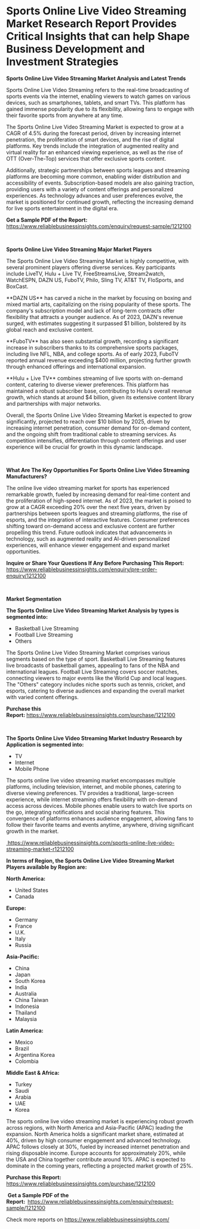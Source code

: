 <p><h1>Sports Online Live Video Streaming Market Research Report Provides Critical Insights that can help Shape Business Development and Investment Strategies</h1></p><p><strong>Sports Online Live Video Streaming Market Analysis and Latest Trends</strong></p>
<p><p>Sports Online Live Video Streaming refers to the real-time broadcasting of sports events via the internet, enabling viewers to watch games on various devices, such as smartphones, tablets, and smart TVs. This platform has gained immense popularity due to its flexibility, allowing fans to engage with their favorite sports from anywhere at any time. </p><p>The Sports Online Live Video Streaming Market is expected to grow at a CAGR of 4.5% during the forecast period, driven by increasing internet penetration, the proliferation of smart devices, and the rise of digital platforms. Key trends include the integration of augmented reality and virtual reality for an enhanced viewing experience, as well as the rise of OTT (Over-The-Top) services that offer exclusive sports content. </p><p>Additionally, strategic partnerships between sports leagues and streaming platforms are becoming more common, enabling wider distribution and accessibility of events. Subscription-based models are also gaining traction, providing users with a variety of content offerings and personalized experiences. As technology advances and user preferences evolve, the market is positioned for continued growth, reflecting the increasing demand for live sports entertainment in the digital era.</p></p>
<p><strong>Get a Sample PDF of the Report:&nbsp;</strong> <a href="https://www.reliablebusinessinsights.com/enquiry/request-sample/1212100?utm_campaign=2735&utm_medium=2&utm_source=Github&utm_content=ia&utm_term=24032025&utm_id=sports-online-live-video-streaming">https://www.reliablebusinessinsights.com/enquiry/request-sample/1212100</a></p>
<p>&nbsp;</p>
<p><strong>Sports Online Live Video Streaming Major Market Players</strong></p>
<p><p>The Sports Online Live Video Streaming Market is highly competitive, with several prominent players offering diverse services. Key participants include LiveTV, Hulu + Live TV, FreeStreamsLive, Stream2watch, WatchESPN, DAZN US, FuboTV, Philo, Sling TV, AT&T TV, FloSports, and BoxCast. </p><p>**DAZN US** has carved a niche in the market by focusing on boxing and mixed martial arts, capitalizing on the rising popularity of these sports. The company's subscription model and lack of long-term contracts offer flexibility that attracts a younger audience. As of 2023, DAZN's revenue surged, with estimates suggesting it surpassed $1 billion, bolstered by its global reach and exclusive content.</p><p>**FuboTV** has also seen substantial growth, recording a significant increase in subscribers thanks to its comprehensive sports packages, including live NFL, NBA, and college sports. As of early 2023, FuboTV reported annual revenue exceeding $400 million, projecting further growth through enhanced offerings and international expansion.</p><p>**Hulu + Live TV** combines streaming of live sports with on-demand content, catering to diverse viewer preferences. This platform has maintained a robust subscriber base, contributing to Hulu's overall revenue growth, which stands at around $4 billion, given its extensive content library and partnerships with major networks.</p><p>Overall, the Sports Online Live Video Streaming Market is expected to grow significantly, projected to reach over $10 billion by 2025, driven by increasing internet penetration, consumer demand for on-demand content, and the ongoing shift from traditional cable to streaming services. As competition intensifies, differentiation through content offerings and user experience will be crucial for growth in this dynamic landscape.</p></p>
<p>&nbsp;</p>
<p><strong>What Are The Key Opportunities For Sports Online Live Video Streaming Manufacturers?</strong></p>
<p><p>The online live video streaming market for sports has experienced remarkable growth, fueled by increasing demand for real-time content and the proliferation of high-speed internet. As of 2023, the market is poised to grow at a CAGR exceeding 20% over the next five years, driven by partnerships between sports leagues and streaming platforms, the rise of esports, and the integration of interactive features. Consumer preferences shifting toward on-demand access and exclusive content are further propelling this trend. Future outlook indicates that advancements in technology, such as augmented reality and AI-driven personalized experiences, will enhance viewer engagement and expand market opportunities.</p></p>
<p><strong>Inquire or Share Your Questions If Any Before Purchasing This Report:</strong> <a href="https://www.reliablebusinessinsights.com/enquiry/pre-order-enquiry/1212100?utm_campaign=2735&utm_medium=2&utm_source=Github&utm_content=ia&utm_term=24032025&utm_id=sports-online-live-video-streaming">https://www.reliablebusinessinsights.com/enquiry/pre-order-enquiry/1212100</a></p>
<p>&nbsp;</p>
<p><strong>Market Segmentation</strong></p>
<p><strong>The Sports Online Live Video Streaming Market Analysis by types is segmented into:</strong></p>
<p><ul><li>Basketball Live Streaming</li><li>Football Live Streaming</li><li>Others</li></ul></p>
<p><p>The Sports Online Live Video Streaming Market comprises various segments based on the type of sport. Basketball Live Streaming features live broadcasts of basketball games, appealing to fans of the NBA and international leagues. Football Live Streaming covers soccer matches, connecting viewers to major events like the World Cup and local leagues. The "Others" category includes niche sports such as tennis, cricket, and esports, catering to diverse audiences and expanding the overall market with varied content offerings.</p></p>
<p><strong>Purchase this Report:&nbsp;</strong><a href="https://www.reliablebusinessinsights.com/purchase/1212100?utm_campaign=2735&utm_medium=2&utm_source=Github&utm_content=ia&utm_term=24032025&utm_id=sports-online-live-video-streaming">https://www.reliablebusinessinsights.com/purchase/1212100</a></p>
<p>&nbsp;</p>
<p><strong>The Sports Online Live Video Streaming Market Industry Research by Application is segmented into:</strong></p>
<p><ul><li>TV</li><li>Internet</li><li>Mobile Phone</li></ul></p>
<p><p>The sports online live video streaming market encompasses multiple platforms, including television, internet, and mobile phones, catering to diverse viewing preferences. TV provides a traditional, large-screen experience, while internet streaming offers flexibility with on-demand access across devices. Mobile phones enable users to watch live sports on the go, integrating notifications and social sharing features. This convergence of platforms enhances audience engagement, allowing fans to follow their favorite teams and events anytime, anywhere, driving significant growth in the market.</p></p>
<p><a href="https://www.reliablebusinessinsights.com/sports-online-live-video-streaming-market-r1212100?utm_campaign=2735&utm_medium=2&utm_source=Github&utm_content=ia&utm_term=24032025&utm_id=sports-online-live-video-streaming">&nbsp;https://www.reliablebusinessinsights.com/sports-online-live-video-streaming-market-r1212100</a></p>
<p><strong>In terms of Region, the Sports Online Live Video Streaming Market Players available by Region are:</strong></p>
<p>
    <p> <strong> North America: </strong>
        <ul>
            <li>United States</li>
            <li>Canada</li>
        </ul>
        </p> 
    <p> <strong> Europe: </strong>
        <ul>
            <li>Germany</li>
            <li>France</li>
            <li>U.K.</li>
            <li>Italy</li>
            <li>Russia</li>
        </ul>
        </p> 
    <p> <strong> Asia-Pacific: </strong>
        <ul>
            <li>China</li>
            <li>Japan</li>
            <li>South Korea</li>
            <li>India</li>
            <li>Australia</li>
            <li>China Taiwan</li>
            <li>Indonesia</li>
            <li>Thailand</li>
            <li>Malaysia</li>
        </ul>
        </p> 
    <p> <strong> Latin America: </strong>
        <ul>
            <li>Mexico</li>
            <li>Brazil</li>
            <li>Argentina Korea</li>
            <li>Colombia</li>
        </ul>
        </p> 
    <p> <strong> Middle East & Africa: </strong>
        <ul>
            <li>Turkey</li>
            <li>Saudi</li>
            <li>Arabia</li>
            <li>UAE</li>
            <li>Korea</li>
        </ul>
    </p>
    </p>
<p><p>The sports online live video streaming market is experiencing robust growth across regions, with North America and Asia-Pacific (APAC) leading the expansion. North America holds a significant market share, estimated at 40%, driven by high consumer engagement and advanced technology. APAC follows closely at 30%, fueled by increased internet penetration and rising disposable income. Europe accounts for approximately 20%, while the USA and China together contribute around 10%. APAC is expected to dominate in the coming years, reflecting a projected market growth of 25%.</p></p>
<p><strong>Purchase this Report: </strong><a href="https://www.reliablebusinessinsights.com/purchase/1212100?utm_campaign=2735&utm_medium=2&utm_source=Github&utm_content=ia&utm_term=24032025&utm_id=sports-online-live-video-streaming">https://www.reliablebusinessinsights.com/purchase/1212100</a></p>
<p>&nbsp;<strong>Get a Sample PDF of the Report:&nbsp;&nbsp;</strong><a href="https://www.reliablebusinessinsights.com/enquiry/request-sample/1212100?utm_campaign=2735&utm_medium=2&utm_source=Github&utm_content=ia&utm_term=24032025&utm_id=sports-online-live-video-streaming">https://www.reliablebusinessinsights.com/enquiry/request-sample/1212100</a></p>
<p><strong></strong></p>
<p>Check more reports on <a href="https://www.reliablebusinessinsights.com/?utm_campaign=2735&utm_medium=2&utm_source=Github&utm_content=ia&utm_term=24032025&utm_id=sports-online-live-video-streaming">https://www.reliablebusinessinsights.com/</a></p>